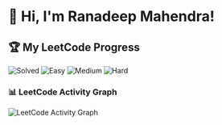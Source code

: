 # 👋 Hi, I'm Ranadeep Mahendra!

## 🏆 My LeetCode Progress

![Solved](https://img.shields.io/badge/Solved-73/3717-blue?cache=1760839682) ![Easy](https://img.shields.io/badge/Easy-41/907-brightgreen?cache=1760839682) ![Medium](https://img.shields.io/badge/Medium-31/1934-orange?cache=1760839682) ![Hard](https://img.shields.io/badge/Hard-1/876-red?cache=1760839682)

### 📊 LeetCode Activity Graph

![LeetCode Activity Graph](https://leetcard.jacoblin.cool/ranadeep_mahendra2426?theme=dark&font=Karma&ext=heatmap&cache=1760839682)
